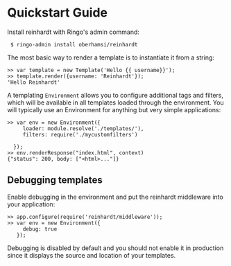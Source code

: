 Quickstart Guide
===================

Install reinhardt with Ringo's admin command:

     $ ringo-admin install oberhamsi/reinhardt

The most basic way to render a template is to instantiate it from a string:

    >> var template = new Template('Hello {{ username}}');
    >> template.render({username: 'Reinhardt'});
    'Hello Reinhardt'

A templating `Environment` allows you to configure additional tags and filters,
which will be available in all templates loaded through the environment. You will
typically use an Environment for anything but very simple applications:

    >> var env = new Environment({
         loader: module.resolve('./templates/'),
         filters: require('./mycustomfilters')

      });
    >> env.renderResponse("index.html", context)
    {"status": 200, body: ["<html>..."]}

Debugging templates
---------------------

Enable debugging in the environment and put the reinhardt middleware into your application:

    >> app.configure(require('reinhardt/middleware'));
    >> var env = new Environment({
         debug: true
       });

Debugging is disabled by default and you should not enable it in production since it displays
the source and location of your templates.